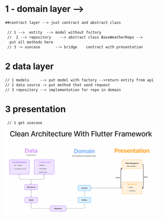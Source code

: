  # 1 -  domain layer -->
    ##contract layer --> just contract and abstract class

     // 1 -->  entity  --> model without fsctory
     //  2 --> repository    --> abstract class BaseWeatherRepo --> 
      put all methods here
     // 3 -> usecase       --> bridge    contract with presentation
 

# 2  data layer

    // 1 models     --> put model with factory -->return entity from api
    // 2 data source -> put method that send request 
    // 3 repository --> implementation for repo in domain

#  3 presentation 
     // 1 get usecase 
![Alt text](img.png "Optional title")

